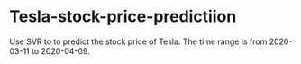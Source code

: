 # Tesla-stock-price-predictiion
Use SVR to to predict the stock price of Tesla. 
The time range is from 2020-03-11 to 2020-04-09.
